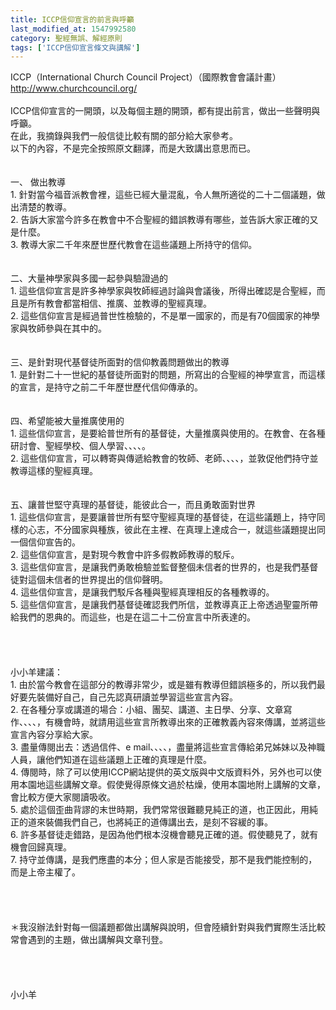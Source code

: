 ```yaml
---
title: ICCP信仰宣言的前言與呼籲
last_modified_at: 1547992580
category: 聖經無誤、解經原則
tags: ['ICCP信仰宣言條文與講解']
---
```


ICCP（International Church Council Project）（國際教會會議計畫）<br>http://www.churchcouncil.org/<br><!--more--><br>ICCP信仰宣言的一開頭，以及每個主題的開頭，都有提出前言，做出一些聲明與呼籲。<br>在此，我摘錄與我們一般信徒比較有關的部分給大家參考。<br>以下的內容，不是完全按照原文翻譯，而是大致講出意思而已。<br><br><br>一、	做出教導<br>1.	針對當今福音派教會裡，這些已經大量混亂，令人無所適從的二十二個議題，做出清楚的教導。<br>2.	告訴大家當今許多在教會中不合聖經的錯誤教導有哪些，並告訴大家正確的又是什麼。<br>3.	教導大家二千年來歷世歷代教會在這些議題上所持守的信仰。<br><br><br>二、大量神學家與多國一起參與驗證過的<br>1. 這些信仰宣言是許多神學家與牧師經過討論與會議後，所得出確認是合聖經，而且是所有教會都當相信、推廣、並教導的聖經真理。<br>2. 這些信仰宣言是經過普世性檢驗的，不是單一國家的，而是有70個國家的神學家與牧師參與在其中的。<br><br><br>三、是針對現代基督徒所面對的信仰教義問題做出的教導<br>1. 是針對二十一世紀的基督徒所面對的問題，所寫出的合聖經的神學宣言，而這樣的宣言，是持守之前二千年歷世歷代信仰傳承的。<br><br><br>四、希望能被大量推廣使用的<br>1. 這些信仰宣言，是要給普世所有的基督徒，大量推廣與使用的。在教會、在各種研討會、聖經學校、個人學習、、、、。<br>2. 這些信仰宣言，可以轉寄與傳遞給教會的牧師、老師、、、、，並敦促他們持守並教導這樣的聖經真理。<br><br><br>五、讓普世堅守真理的基督徒，能彼此合一，而且勇敢面對世界<br>1. 這些信仰宣言，是要讓普世所有堅守聖經真理的基督徒，在這些議題上，持守同樣的心志，不分國家與種族，彼此在主裡、在真理上達成合一，就這些議題提出同一個信仰宣告的。<br>2. 這些信仰宣言，是對現今教會中許多假教師教導的駁斥。<br>3. 這些信仰宣言，是讓我們勇敢檢驗並監督整個未信者的世界的，也是我們基督徒對這個未信者的世界提出的信仰聲明。<br>4. 這些信仰宣言，是讓我們駁斥各種與聖經真理相反的各種教導的。<br>5. 這些信仰宣言，是讓我們基督徒確認我們所信，並教導真正上帝透過聖靈所帶給我們的恩典的。而這些，也是在這二十二份宣言中所表達的。<br><br><br><br><br>小小羊建議：<br>1. 由於當今教會在這部分的教導非常少，或是雖有教導但錯誤極多的，所以我們最好要先裝備好自己，自己先認真研讀並學習這些宣言內容。<br>2. 在各種分享或講道的場合：小組、團契、講道、主日學、分享、文章寫作、、、、，有機會時，就請用這些宣言所教導出來的正確教義內容來傳講，並將這些宣言內容分享給大家。<br>3. 盡量傳閱出去：透過信件、e mail、、、、，盡量將這些宣言傳給弟兄姊妹以及神職人員，讓他們知道在這些議題上正確的真理是什麼。<br>4. 傳閱時，除了可以使用ICCP網站提供的英文版與中文版資料外，另外也可以使用本園地這些講解文章。假使覺得原條文過於枯燥，使用本園地附上講解的文章，會比較方便大家閱讀吸收。<br>5. 處於這個歪曲背謬的末世時期，我們常常很難聽見純正的道，也正因此，用純正的道來裝備我們自己，也將純正的道傳講出去，是刻不容緩的事。<br>6. 許多基督徒走錯路，是因為他們根本沒機會聽見正確的道。假使聽見了，就有機會回歸真理。<br>7. 持守並傳講，是我們應盡的本分；但人家是否能接受，那不是我們能控制的，而是上帝主權了。<br><br><br><br><br>＊我沒辦法針對每一個議題都做出講解與說明，但會陸續針對與我們實際生活比較常會遇到的主題，做出講解與文章刊登。<br><br><br><br><br>小小羊<br>


